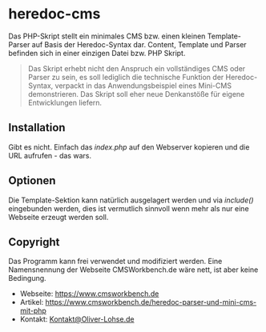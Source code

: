 # heredoc-cms #

Das PHP-Skript stellt ein minimales CMS bzw. einen kleinen Template-Parser auf Basis der Heredoc-Syntax dar. Content, Template und Parser befinden sich in einer einzigen Datei bzw. PHP Skript.

>Das Skript erhebt nicht den Anspruch ein vollständiges CMS oder Parser zu sein, es soll lediglich die technische Funktion der Heredoc-Syntax, verpackt in das Anwendungsbeispiel eines Mini-CMS demonstrieren. Das Skript soll eher neue Denkanstöße für eigene Entwicklungen liefern.

## Installation ##

Gibt es nicht. Einfach das *index.php* auf den Webserver kopieren und die URL aufrufen - das wars.

## Optionen ##

Die Template-Sektion kann natürlich ausgelagert werden und via *include()* eingebunden werden, dies ist vermutlich sinnvoll wenn mehr als nur eine Webseite erzeugt werden soll.

## Copyright ##

Das Programm kann frei verwendet und modifiziert werden. Eine Namensnennung der Webseite CMSWorkbench.de wäre nett, ist aber keine Bedingung.

- Webseite: https://www.cmsworkbench.de
- Artikel: https://www.cmsworkbench.de/heredoc-parser-und-mini-cms-mit-php
- Kontakt: Kontakt@Oliver-Lohse.de

